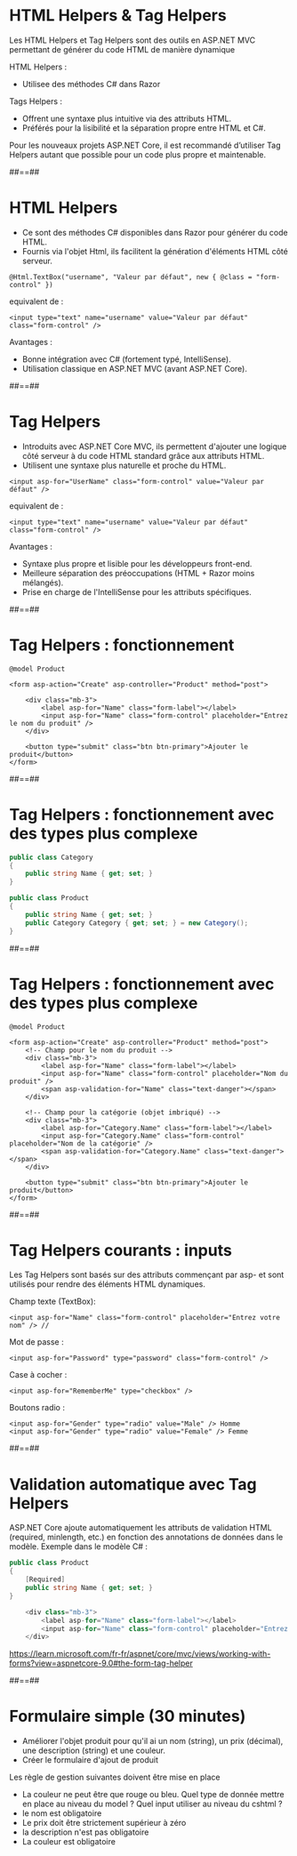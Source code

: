 # HTML Helpers & Tag Helpers

Les HTML Helpers et Tag Helpers sont des outils en ASP.NET MVC permettant de générer du code HTML de manière dynamique

HTML Helpers :
- Utilisee des méthodes C# dans Razor

Tags Helpers :
- Offrent une syntaxe plus intuitive via des attributs HTML.
- Préférés pour la lisibilité et la séparation propre entre HTML et C#.

Pour les nouveaux projets ASP.NET Core, il est recommandé d’utiliser Tag Helpers autant que possible pour un code plus propre et maintenable.

##==##

# HTML Helpers

- Ce sont des méthodes C# disponibles dans Razor pour générer du code HTML.
- Fournis via l'objet Html, ils facilitent la génération d'éléments HTML côté serveur.

``` cshtml
@Html.TextBox("username", "Valeur par défaut", new { @class = "form-control" })
```
equivalent de : 
``` cshtml
<input type="text" name="username" value="Valeur par défaut" class="form-control" />
```
Avantages :
- Bonne intégration avec C# (fortement typé, IntelliSense).
- Utilisation classique en ASP.NET MVC (avant ASP.NET Core).

##==##

# Tag Helpers

- Introduits avec ASP.NET Core MVC, ils permettent d'ajouter une logique côté serveur à du code HTML standard grâce aux attributs HTML.
- Utilisent une syntaxe plus naturelle et proche du HTML.

``` cshtml
<input asp-for="UserName" class="form-control" value="Valeur par défaut" />
```
equivalent de : 
``` cshtml
<input type="text" name="username" value="Valeur par défaut" class="form-control" />
```

 Avantages :
- Syntaxe plus propre et lisible pour les développeurs front-end.
- Meilleure séparation des préoccupations (HTML + Razor moins mélangés).
- Prise en charge de l'IntelliSense pour les attributs spécifiques.

##==##

# Tag Helpers :  fonctionnement

``` cshtml
@model Product

<form asp-action="Create" asp-controller="Product" method="post">

    <div class="mb-3">
        <label asp-for="Name" class="form-label"></label>
        <input asp-for="Name" class="form-control" placeholder="Entrez le nom du produit" />
    </div>

    <button type="submit" class="btn btn-primary">Ajouter le produit</button>
</form>
```

##==##

# Tag Helpers :  fonctionnement avec des types plus complexe

``` cs
public class Category
{
    public string Name { get; set; }
}

public class Product
{
    public string Name { get; set; }
    public Category Category { get; set; } = new Category();
}
```

##==##

# Tag Helpers :  fonctionnement avec des types plus complexe

``` cshtml
@model Product

<form asp-action="Create" asp-controller="Product" method="post">
    <!-- Champ pour le nom du produit -->
    <div class="mb-3">
        <label asp-for="Name" class="form-label"></label>
        <input asp-for="Name" class="form-control" placeholder="Nom du produit" />
        <span asp-validation-for="Name" class="text-danger"></span>
    </div>

    <!-- Champ pour la catégorie (objet imbriqué) -->
    <div class="mb-3">
        <label asp-for="Category.Name" class="form-label"></label>
        <input asp-for="Category.Name" class="form-control" placeholder="Nom de la catégorie" />
        <span asp-validation-for="Category.Name" class="text-danger"></span>
    </div>

    <button type="submit" class="btn btn-primary">Ajouter le produit</button>
</form>
```

##==##

# Tag Helpers courants : inputs

Les Tag Helpers sont basés sur des attributs commençant par asp- et sont utilisés pour rendre des éléments HTML dynamiques.

Champ texte (TextBox): 
``` cshtml
<input asp-for="Name" class="form-control" placeholder="Entrez votre nom" /> //
```

Mot de passe : 
``` cshtml
<input asp-for="Password" type="password" class="form-control" />
```

Case à cocher : 
``` cshtml
<input asp-for="RememberMe" type="checkbox" />
```

Boutons radio : 
``` cshtml
<input asp-for="Gender" type="radio" value="Male" /> Homme
<input asp-for="Gender" type="radio" value="Female" /> Femme
```
##==##


# Validation automatique avec Tag Helpers

ASP.NET Core ajoute automatiquement les attributs de validation HTML (required, minlength, etc.) en fonction des annotations de données dans le modèle.
Exemple dans le modèle C# :

``` cs
public class Product
{
    [Required]
    public string Name { get; set; }
}
```

``` cs
    <div class="mb-3">
        <label asp-for="Name" class="form-label"></label>
        <input asp-for="Name" class="form-control" placeholder="Entrez le nom du produit" />
    </div>
```

https://learn.microsoft.com/fr-fr/aspnet/core/mvc/views/working-with-forms?view=aspnetcore-9.0#the-form-tag-helper

##==##

# Formulaire simple (30 minutes)

- Améliorer l'objet produit pour qu'il ai un nom (string), un prix (décimal), une description (string) et une couleur.
- Créer le formulaire d'ajout de produit

Les règle de gestion suivantes doivent être mise en place
- La couleur ne peut être que rouge ou bleu. Quel type de donnée mettre en place au niveau du model ? Quel input utiliser au niveau du cshtml ?
- le nom est obligatoire
- Le prix doit être strictement supérieur à zéro
- la description n'est pas obligatoire
- La couleur est obligatoire


